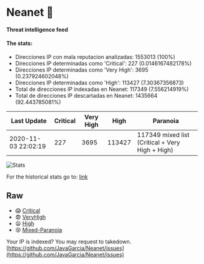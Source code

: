 # Neanet :hocho:
#### Threat intelligence feed
#### The stats:

- Direcciones IP con mala reputacion analizadas: 1553013 (100%)
- Direcciones IP determinadas como 'Critical':  227 (0.0146167482178%)
- Direcciones IP determinadas como 'Very High':  3695 (0.237924602048%)
- Direcciones IP determinadas como 'High':  113427 (7.30367356873)
- Total de direcciones IP indexadas en Neanet:  117349 (7.556214919%)
- Total de direcciones IP descartadas en Neanet:  1435664 (92.443785081%)

| Last Update | Critical | Very High | High | Paranoia |
| --- | --- | --- | --- | --- |
| 2020-11-03 22:02:19 | 227 | 3695 | 113427 | 117349 mixed list (Critical + Very High + High)|

![Stats](https://docs.google.com/spreadsheets/d/e/2PACX-1vSnaNMIXVabIpDJjufMlzH7poXnshF3mgd8Is1g9ytUEzVsP5my4Trn8f-xkoLLQ38xpL3HtmUexLo6/pubchart?oid=501124687&format=image)

For the historical stats go to: [link](/stats.csv)
## Raw
- :scream: [Critical](https://raw.githubusercontent.com/JavaGarcia/Neanet/master/blacklists/neanet_critical.txt)
- :fearful: [VeryHigh](https://raw.githubusercontent.com/JavaGarcia/Neanet/master/blacklists/neanet_veryHigh.txtt)
- :frowning: [High](https://raw.githubusercontent.com/JavaGarcia/Neanet/master/blacklists/neanet_high.txt)
- :dizzy_face: [Mixed-Paranoia](https://raw.githubusercontent.com/JavaGarcia/Neanet/master/blacklists/neanet_all.txt)


Your IP is indexed? You may request to takedown. [https://github.com/JavaGarcia/Neanet/issues](https://github.com/JavaGarcia/Neanet/issues)


























































































































































































































































































































































































































































































































































































































































































































































































































































































































































































































































































































































































































































































































































































































































































































































































































































































































































































































































































































































